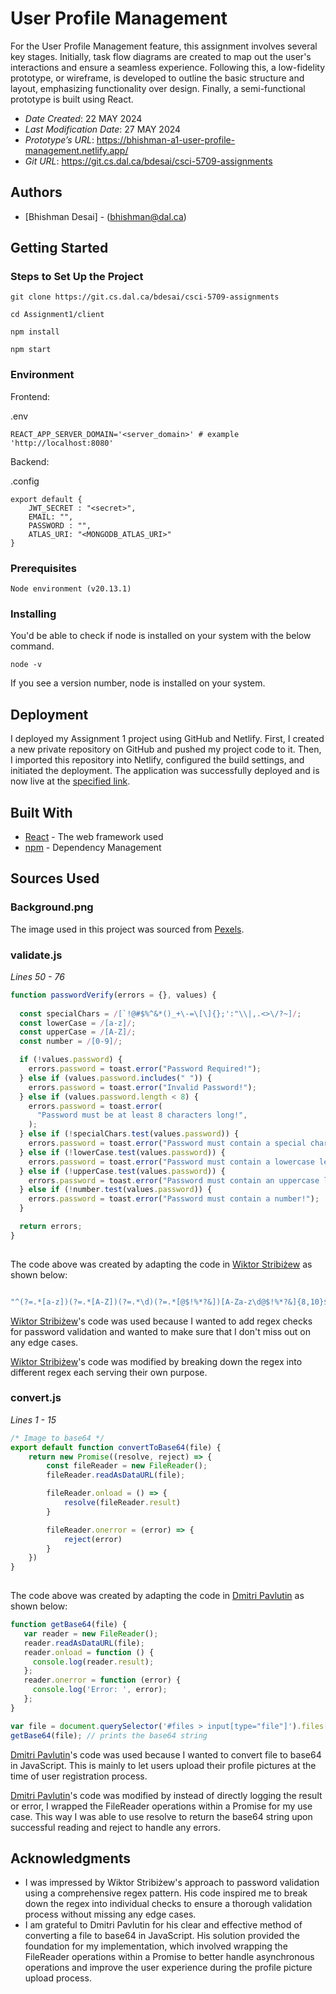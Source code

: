 # User Profile Management

For the User Profile Management feature, this assignment involves several key stages. Initially, task flow diagrams are created to map out the user's interactions and ensure a seamless experience. Following this, a low-fidelity prototype, or wireframe, is developed to outline the basic structure and layout, emphasizing functionality over design. Finally, a semi-functional prototype is built using React.

* *Date Created*: 22 MAY 2024
* *Last Modification Date*: 27 MAY 2024
* *Prototype’s URL*: https://bhishman-a1-user-profile-management.netlify.app/
* *Git URL*: https://git.cs.dal.ca/bdesai/csci-5709-assignments



## Authors

* [Bhishman Desai] - (bhishman@dal.ca)




## Getting Started


### Steps to Set Up the Project

   ```
   git clone https://git.cs.dal.ca/bdesai/csci-5709-assignments

   cd Assignment1/client
   
   npm install
	
   npm start
  ```

### Environment
Frontend:

.env
```
REACT_APP_SERVER_DOMAIN='<server_domain>' # example 'http://localhost:8080'
```

Backend:

.config
```
export default {
    JWT_SECRET : "<secret>",
    EMAIL: "", 
    PASSWORD : "",
    ATLAS_URI: "<MONGODB_ATLAS_URI>"
}
```

### Prerequisites

```  
Node environment (v20.13.1)
```  


### Installing

You'd be able to check if node is installed on your system with the below command.
  ```
  node -v
  ```
If you see a version number, node is installed on your system.



## Deployment

I deployed my Assignment 1 project using GitHub and Netlify. First, I created a new private repository on GitHub and pushed my project code to it. Then, I imported this repository into Netlify, configured the build settings, and initiated the deployment. The application was successfully deployed and is now live at the [specified link](https://bhishman-a1-user-profile-management.netlify.app/).



## Built With
* [React](https://react.dev/learn) - The web framework used
* [npm](https://docs.npmjs.com) - Dependency Management



## Sources Used

### Background.png

The image used in this project was sourced from [Pexels](https://www.pexels.com/).


### validate.js

*Lines 50 - 76*

``` js
function passwordVerify(errors = {}, values) {
  
  const specialChars = /[`!@#$%^&*()_+\-=\[\]{};':"\\|,.<>\/?~]/;
  const lowerCase = /[a-z]/;
  const upperCase = /[A-Z]/;
  const number = /[0-9]/;

  if (!values.password) {
    errors.password = toast.error("Password Required!");
  } else if (values.password.includes(" ")) {
    errors.password = toast.error("Invalid Password!");
  } else if (values.password.length < 8) {
    errors.password = toast.error(
      "Password must be at least 8 characters long!",
    );
  } else if (!specialChars.test(values.password)) {
    errors.password = toast.error("Password must contain a special character!");
  } else if (!lowerCase.test(values.password)) {
    errors.password = toast.error("Password must contain a lowercase letter!");
  } else if (!upperCase.test(values.password)) {
    errors.password = toast.error("Password must contain an uppercase letter!");
  } else if (!number.test(values.password)) {
    errors.password = toast.error("Password must contain a number!");
  }

  return errors;
}   
  
```  

The code above was created by adapting the code in [Wiktor Stribiżew](https://stackoverflow.com/questions/19605150/regex-for-password-must-contain-at-least-eight-characters-at-least-one-number-a) as shown below:


```js

"^(?=.*[a-z])(?=.*[A-Z])(?=.*\d)(?=.*[@$!%*?&])[A-Za-z\d@$!%*?&]{8,10}$"

```

[Wiktor Stribiżew](https://stackoverflow.com/questions/19605150/regex-for-password-must-contain-at-least-eight-characters-at-least-one-number-a)'s code was used because I wanted to add regex checks for password validation and wanted to make sure that I don't miss out on any edge cases.

[Wiktor Stribiżew](https://stackoverflow.com/questions/19605150/regex-for-password-must-contain-at-least-eight-characters-at-least-one-number-a)'s code was modified by breaking down the regex into different regex each serving their own purpose.

### convert.js

*Lines 1 - 15*

``` js
/* Image to base64 */
export default function convertToBase64(file) {
    return new Promise((resolve, reject) => {
        const fileReader = new FileReader();
        fileReader.readAsDataURL(file);

        fileReader.onload = () => {
            resolve(fileReader.result)
        }

        fileReader.onerror = (error) => {
            reject(error)
        }
    })
}
  
```  

The code above was created by adapting the code in [Dmitri Pavlutin](https://stackoverflow.com/questions/36280818/how-to-convert-file-to-base64-in-javascript) as shown below:


```js
function getBase64(file) {
   var reader = new FileReader();
   reader.readAsDataURL(file);
   reader.onload = function () {
     console.log(reader.result);
   };
   reader.onerror = function (error) {
     console.log('Error: ', error);
   };
}

var file = document.querySelector('#files > input[type="file"]').files[0];
getBase64(file); // prints the base64 string
```



[Dmitri Pavlutin](https://stackoverflow.com/questions/36280818/how-to-convert-file-to-base64-in-javascript)'s code was used because I wanted to convert file to base64 in JavaScript. This is mainly to let users upload their profile pictures at the time of user registration process.

[Dmitri Pavlutin](https://stackoverflow.com/questions/36280818/how-to-convert-file-to-base64-in-javascript)'s code was modified by instead of directly logging the result or error, I wrapped the FileReader operations within a Promise for my use case. This way I was able to use resolve to return the base64 string upon successful reading and reject to handle any errors.

## Acknowledgments

* I was impressed by Wiktor Stribiżew's approach to password validation using a comprehensive regex pattern. His code inspired me to break down the regex into individual checks to ensure a thorough validation process without missing any edge cases.
* I am grateful to Dmitri Pavlutin for his clear and effective method of converting a file to base64 in JavaScript. His solution provided the foundation for my implementation, which involved wrapping the FileReader operations within a Promise to better handle asynchronous operations and improve the user experience during the profile picture upload process.
